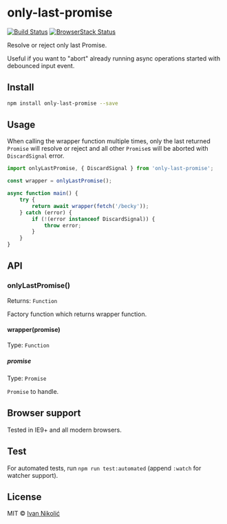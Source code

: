 # only-last-promise

[![Build Status][ci-img]][ci]
[![BrowserStack Status][browserstack-img]][browserstack]

Resolve or reject only last Promise.

Useful if you want to "abort" already running async operations started with
debounced input event.

## Install

```sh
npm install only-last-promise --save
```

## Usage

When calling the wrapper function multiple times, only the last returned
`Promise` will resolve or reject and all other `Promise`s will be aborted with
`DiscardSignal` error.

```js
import onlyLastPromise, { DiscardSignal } from 'only-last-promise';

const wrapper = onlyLastPromise();

async function main() {
	try {
		return await wrapper(fetch('/becky'));
	} catch (error) {
		if (!(error instanceof DiscardSignal)) {
			throw error;
		}
	}
}
```

## API

### onlyLastPromise()

Returns: `Function`

Factory function which returns wrapper function.

#### wrapper(promise)

Type: `Function`

##### promise

Type: `Promise`

`Promise` to handle.

## Browser support

Tested in IE9+ and all modern browsers.

## Test

For automated tests, run `npm run test:automated` (append `:watch` for watcher
support).

## License

MIT © [Ivan Nikolić](http://ivannikolic.com)

<!-- prettier-ignore-start -->

[ci]: https://travis-ci.com/niksy/only-last-promise
[ci-img]: https://travis-ci.com/niksy/only-last-promise.svg?branch=master
[browserstack]: https://www.browserstack.com/
[browserstack-img]: https://www.browserstack.com/automate/badge.svg?badge_key=bktwN1F3c2UwZThjaVBTOFpFSUZCR3FFTDNUeVh1Z0Y1UzVwQ081R1BNTT0tLVpPcEJMNk5hUzRDUGRjU1pWOE1leUE9PQ==--0bba593c68b36b11cece1050c8cc28f514218c64

<!-- prettier-ignore-end -->
